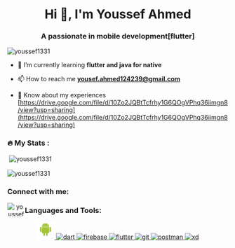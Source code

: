 <h1 align="center">Hi 👋, I'm Youssef Ahmed</h1>
<h3 align="center">A passionate in mobile development[flutter]</h3>

<p align="left"> <img src="https://komarev.com/ghpvc/?username=youssef1331&label=Profile%20views&color=0e75b6&style=flat" alt="youssef1331" /> </p>

- 🌱 I’m currently learning **flutter and java for native**

- 📫 How to reach me **yousef.ahmed124239@gmail.com**

- 📄 Know about my experiences [https://drive.google.com/file/d/10Zo2JQBtTcfrhy1G6QOgVPhq36iimgn8/view?usp=sharing](https://drive.google.com/file/d/10Zo2JQBtTcfrhy1G6QOgVPhq36iimgn8/view?usp=sharing)



<h3 align="left"> 🔥 My Stats : </h3>

<p>&nbsp;<img align="center" src="https://github-readme-streak-stats.herokuapp.com?user=youssef1331&theme=dark&hide_border=true&date_format=M%20j%5B%2C%20Y%5D" alt="youssef1331" /></p>


<p><img align="center" src="https://github-readme-stats.vercel.app/api/top-langs?username=youssef1331&show_icons=true&locale=en&layout=compact&title_color=ffffff&icon_color=bb2acf&text_color=daf7dc&bg_color=151515" alt="youssef1331" /></p>


<h3 align="left">Connect with me:</h3>
<p align="center">
<a href="https://linkedin.com/in/youssef-ahmed-26416b209" target="blank"><img align="left" src="https://raw.githubusercontent.com/rahuldkjain/github-profile-readme-generator/master/src/images/icons/Social/linked-in-alt.svg" alt="youssef-ahmed-26416b209" height="30" width="40" /></a>
</p>

</n>
<h3 align="left">Languages and Tools:</h3>
<p align="center"> <a href="https://developer.android.com" target="_blank" rel="noreferrer"> <img src="https://raw.githubusercontent.com/devicons/devicon/master/icons/android/android-original-wordmark.svg" alt="android" width="40" height="40"/> </a> <a href="https://dart.dev" target="_blank" rel="noreferrer"> <img src="https://www.vectorlogo.zone/logos/dartlang/dartlang-icon.svg" alt="dart" width="40" height="40"/> </a> <a href="https://firebase.google.com/" target="_blank" rel="noreferrer"> <img src="https://www.vectorlogo.zone/logos/firebase/firebase-icon.svg" alt="firebase" width="40" height="40"/> </a> <a href="https://flutter.dev" target="_blank" rel="noreferrer"> <img src="https://www.vectorlogo.zone/logos/flutterio/flutterio-icon.svg" alt="flutter" width="40" height="40"/> </a> <a href="https://git-scm.com/" target="_blank" rel="noreferrer"> <img src="https://www.vectorlogo.zone/logos/git-scm/git-scm-icon.svg" alt="git" width="40" height="40"/> </a> <a href="https://postman.com" target="_blank" rel="noreferrer"> <img src="https://www.vectorlogo.zone/logos/getpostman/getpostman-icon.svg" alt="postman" width="40" height="40"/> </a> <a href="https://www.adobe.com/products/xd.html" target="_blank" rel="noreferrer"> <img src="https://cdn.worldvectorlogo.com/logos/adobe-xd.svg" alt="xd" width="40" height="40"/> </a> </p>
